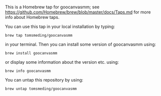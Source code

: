 This is a Homebrew tap for goocanvasmm; see https://github.com/Homebrew/brew/blob/master/docs/Taps.md for more info about Homebrew taps.

You can use this tap in your local installation by typing:

    brew tap tomsmeding/goocanvasmm

in your terminal. Then you can install some version of goocanvasmm using:

    brew install goocanvasmm

or display some information about the version etc. using:

    brew info goocanvasmm

You can untap this repository by using:

    brew untap tomsmeding/goocanvasmm

